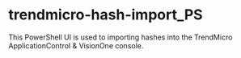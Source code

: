 # trendmicro-hash-import_PS
This PowerShell UI is used to importing hashes into the TrendMicro ApplicationControl &amp; VisionOne console.
